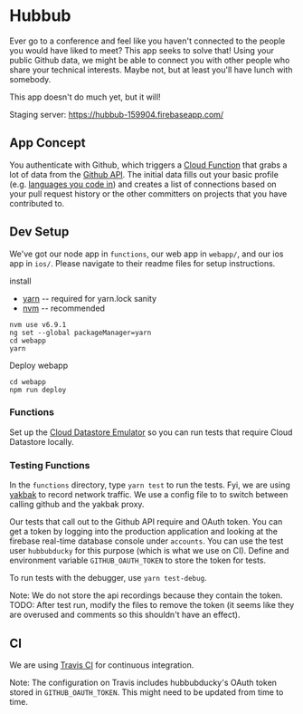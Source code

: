 # Hubbub
Ever go to a conference and feel like you haven't connected to the people you would have liked to meet? This app seeks to solve that! Using your public Github data, we might be able to connect you with other people who share your technical interests. Maybe not, but at least you'll have lunch with somebody.

This app doesn't do much yet, but it will!

Staging server: https://hubbub-159904.firebaseapp.com/

## App Concept
You authenticate with Github, which triggers a [Cloud Function](https://cloud.google.com/functions/docs/) that grabs a lot of data from the [Github API](https://developer.github.com/v3/).  The initial data fills out your basic profile (e.g. [languages you code in](https://developer.github.com/v3/repos/#list-languages)) and creates a list of connections based on your pull request history or the other committers on projects that you have contributed to.

## Dev Setup

We've got our node app in `functions`, our web app in `webapp/`, and our ios app in `ios/`. Please navigate to their readme files for setup instructions.

install
* [yarn](https://yarnpkg.com) -- required for yarn.lock sanity
* [nvm](https://github.com/creationix/nvm) -- recommended

```
nvm use v6.9.1
ng set --global packageManager=yarn
cd webapp
yarn
```

Deploy webapp
```
cd webapp
npm run deploy
```
### Functions

Set up the [Cloud Datastore Emulator](https://cloud.google.com/datastore/docs/tools/datastore-emulator)
so you can run tests that require Cloud Datastore locally.

### Testing Functions

In the `functions` directory, type `yarn test` to run the tests. Fyi, we are using
[yakbak](https://github.com/flickr/yakbak) to record network traffic. We use a config
file to to switch between calling github and the yakbak proxy.

Our tests that call out to the Github API require and OAuth token. You can get a token by logging into the production application and looking at the firebase real-time database console under `accounts`. You can use the test user `hubbubducky` for this purpose (which is what we use on CI). Define and environment variable `GITHUB_OAUTH_TOKEN` to store the token for tests.

To run tests with the debugger, use `yarn test-debug`.

Note: We do not store the api recordings because they contain the token. TODO: After test run, modify the files to remove the token (it seems like they are overused and comments so this shouldn't have an effect).   

## CI

We are using [Travis CI](https://travis-ci.org/all-the-hubbub/hubbub) for continuous integration.

Note: The configuration on Travis includes hubbubducky's OAuth token stored in `GITHUB_OAUTH_TOKEN`. This might need to be updated from time to time.
